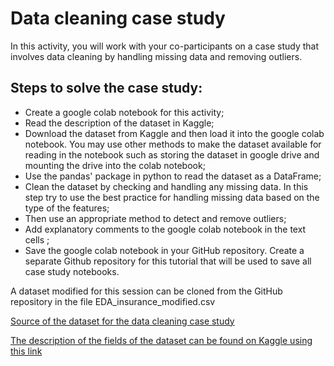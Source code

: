 # Data cleaning case study

In this activity, you will work with your co-participants on a case study that involves data cleaning by handling missing data and removing outliers.

## Steps to solve the case study: 

 * Create a google colab notebook for this activity;
 * Read the description of the dataset in Kaggle;
 * Download the dataset from Kaggle and then load it into the google colab notebook. You may use other methods to make the dataset available for reading in the notebook such as storing the dataset in google drive and mounting the drive into the colab notebook;
 * Use the pandas' package in python to read the dataset as a DataFrame;
 * Clean the dataset by checking and handling any missing data. In this step try to use the best practice for handling missing data based on the type of the features;
 * Then use an appropriate method to detect and remove outliers;
 * Add explanatory comments to the google colab notebook in the text cells ;
 * Save the google colab notebook in your GitHub repository. Create a separate Github repository for this tutorial that will be used to save all case study notebooks.

A dataset modified for this session can be cloned from the GitHub repository in the file EDA_insurance_modified.csv

<a href='https://github.com/mkjubran/AIData.git'>Source of the dataset for the data cleaning case study</a>

<a href='https://www.kaggle.com/datasets/teertha/ushealthinsurancedataset?resource=download'>The description of the fields of the dataset can be found on Kaggle using this link</a>